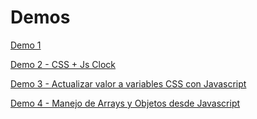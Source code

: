 # Demos
[Demo 1](https://roberto-canche.github.io/JavaScript30/)

[Demo 2 - CSS + Js Clock](https://roberto-canche.github.io/JavaScript30/index2.html)

[Demo 3 - Actualizar valor a variables CSS con Javascript](https://roberto-canche.github.io/JavaScript30/index3.html)

[Demo 4 - Manejo de Arrays y Objetos desde Javascript](https://roberto-canche.github.io/JavaScript30/index4.html)
